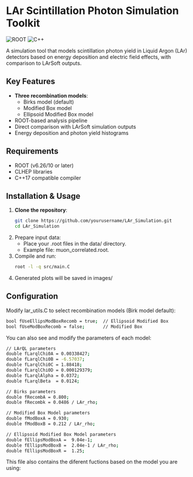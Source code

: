 # LAr Scintillation Photon Simulation Toolkit

![ROOT](https://img.shields.io/badge/ROOT-6.26/10+-FF6D00?logo=root&logoColor=white)
![C++](https://img.shields.io/badge/C++-17-blue?logo=c%2B%2B&logoColor=white)

A simulation tool that models scintillation photon yield in Liquid Argon (LAr) detectors based on energy deposition and electric field effects, with comparison to LArSoft outputs.

## Key Features

- **Three recombination models**:
  - Birks model (default)
  - Modified Box model
  - Ellipsoid Modified Box model
- ROOT-based analysis pipeline
- Direct comparison with LArSoft simulation outputs
- Energy deposition and photon yield histograms

## Requirements

- ROOT (v6.26/10 or later)
- CLHEP libraries
- C++17 compatible compiler

## Installation & Usage

1. **Clone the repository**:
   ```bash
   git clone https://github.com/yourusername/LAr_Simulation.git
   cd LAr_Simulation
2. Prepare input data:
   - Place your .root files in the data/ directory.
   - Example file: muon_correlated.root.
3. Compile and run:
   ```bash
   root -l -q src/main.C
4. Generated plots will be saved in images/

## Configuration
Modify lar_utils.C to select recombination models (Birk model default):
```bash
bool fUseEllipsModBoxRecomb = true;  // Ellipsoid Modified Box
bool fUseModBoxRecomb = false;       // Modified Box
```
You can also see and modify the parameters of each model:
```bash
// LArQL parameters
double fLarqlChi0A = 0.00338427;
double fLarqlChi0B = -6.57037;
double fLarqlChi0C = 1.88418;
double fLarqlChi0D = 0.000129379;
double fLarqlAlpha = 0.0372;
double fLarqlBeta  = 0.0124;

// Birks parameters
double fRecombA = 0.800;
double fRecombk = 0.0486 / LAr_rho;

// Modified Box Model parameters
double fModBoxA = 0.930;
double fModBoxB = 0.212 / LAr_rho;

// Ellipsoid Modified Box Model parameters
double fEllipsModBoxA =  9.04e-1;
double fEllipsModBoxB =  2.04e-1 / LAr_rho;
double fEllipsModBoxR =  1.25;
```
This file also contains the diferent fuctions based on the model you are using:
```bash


